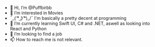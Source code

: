 - 👋 Hi, I’m @Puffbirbb
- 👀 I’m interested in Movies
- ¯\_( ͡° ͜ʖ ͡°)_/¯ I'm basically a pretty decent at programming
- 🌱 I’m currently learning Swift UI, C# and .NET, aswell as looking into React and Python
- 💞️ I’m looking to find a job
- 📫 How to reach me is not relevant.

<!---
Puffbirbb/Puffbirbb is a ✨ special ✨ repository because its `README.md` (this file) appears on your GitHub profile.
You can click the Preview link to take a look at your changes.
--->
